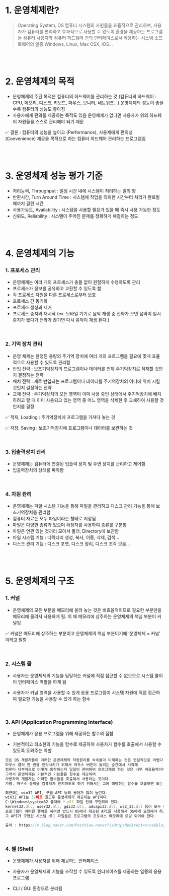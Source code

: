 # 1. 운영체제란?

> Operating System, OS
컴퓨터 시스템의 자원들을 효율적으로 관리하며, 사용자가 컴퓨터를 편리하고 효과적으로 사용할 수 있도록 환경을 제공하는 프로그램들 
컴퓨터 사용자와 컴퓨터 하드웨어 간의 인터페이스로서 작용하는 시스템 소프트웨어의 일종
Windows, Linux, Max OSX, iOS…


<br/><br/>

# 2. 운영체제의 목적

- 운영체제의 주된 목적은 컴퓨터의 하드웨어를 관리하는 것 
(컴퓨터의 하드웨어 : CPU, 메모리, 디스크, 키보드, 마우스, 모니터, 네트워크…)
운영체제의 성능이 좋을 수록 컴퓨터의 성능도 좋아짐
- 사용자에게 편의를 제공하는 목적도 있음
운영체제가 없다면 사용자가 위의 하드웨어 자원들을 스스로 관리해야 되기 때문

✅ 결론 : 컴퓨터의 성능을 높이고 (Performance), 사용제에게 편의성 (Convenience) 제공을 목적으로 하는 컴퓨터 하드웨어 관리하는 프로그램임 

<br/><br/>

# 3. 운영체제 성능 평가 기준

- 처리능력, Throughput 
: 일정 시간 내에 시스템이 처리하는 일의 양
- 반환시간, Turn Around Time 
: 시스템에 작업을 의뢰한 시간부터 처리가 완료될 때까지 걸린 시간
- 사용가능도, Availability 
: 시스템을 사용할 필요가 있을 때 즉시 사용 가능한 정도
- 신뢰도, Reliability 
: 시스템이 주어진 문제를 정확하게 해결하는 정도

<br/><br/>

# 4. 운영체제의 기능

### 1. 프로세스 관리

- 운영체제는 여러 개의 프로세스가 충돌 없이 원할하게 수행하도록 관리
- 프로세스가 정보를 공유하고 교환할 수 있도록 함
- 각 프로세스 자원을 다른 프로세스로부터 보호
- 프로세스 간 동기화
- 프로세스 생성과 제거
- 프로세스 중지와 재시작 (ex. 모바일 기기로 음악 재생 중 전화가 오면  음악이 일시 중지가 됐다가 전화가 끊기면 다시 음악이 재생 된다.)

<br/>

### 2. 기억 장치 관리

- 운영 체제는 한정된 용량의 주기억 장치에 여러 개의 프로그램을 필요에 맞게 효율적으로 사용할 수 있도록 관리함
- 반입 전략 : 보조기억장치의 프로그램이나 데이터를 언제 주기억장치로 적재할 것인지 결정하는 전략
- 배치 전략 : 새로 반입되는 프로그램이나 데이터를 주기억장치의 어디에 위치 시킬 것인지 결정하는 전략
- 교체 전략 : 주기억장치의 모든 영역이 이미 사용 중인 상태에서 주기억장치에 배치하려고 할 때 이미 사용되고 있는 영역 중 어느 영역을 삭제한 후 교체하여 사용할 것인지를 결정

✅ 적재, Loading : 주기억장치에 프로그램을 가져다 놓는 것 

✅ 저장, Saving : 보조기억장치에 프로그램이나 데이터를 보관하는 것

<br/>

### 3. 입출력장치 관리

- 운영체제는 컴퓨터에 연결된 입출력 장치 및 주변 장치를 관리하고 제어함
- 입출력장치의 상태를 파악함

<br/>

### 4. 자원 관리

- 운영체제는 파일 시스템 기능을 통해 파일을 관리하고 디스크 관리 기능을 통해 보조기억장치를 관리함
- 컴퓨터 자료는 모두 파일이라는 형태로 저장됨
- 파일은 다양한 종류가 있으며 확장자를 사용하여 종류를 구분함
- 파일은 연관 있는 것끼리 모아서 폴더, Directory에 보관함
- 파일 시스템 기능 : 디렉터리 생성, 복사, 이동, 삭제, 검색…
- 디스크 관리 기능 : 디스크 포맷, 디스크 정리, 디스크 조각 모음…

<br/><br/>

# 5. 운영체제의 구조

### 1. 커널

- 운영체제의 모든 부분을 메모리에 올려 놓는 것은 비효율적이므로 필요한 부분만을 메모리에 올려서 사용하게 됨. 이 때 메모리에 상주하는 운영체제의 핵심 부분이 커널임 

✅ 커널은 메모리에 상주하는 부분이고 운영체제의 핵심 부분이기에 ‘운영체제 = 커널’ 이라고 말함

<br/>

### 2. 시스템 콜

- 사용자는 운영체제의 기능을 담당하는 커널에 직접 접근할 수 없으므로 시스템 콜이 이 인터페이스 역할을 하게 됨 

- 사용자가 커널 영역을 사용할 수 있게 응용 프로그램이 시스템 자원에 직접 접근하여 필요한 기능을 사용할 수 있게 하는 함수 

<br/>

### 3. API (Application Programming Interface)

- 운영체제가 응용 프로그램을 위해 제공하는 함수의 집합 

- 기본적이고 최소한의 기능을 함수로 제공하여 사용자가 함수를 호출해서 사용할 수 있도록 도와주는 역할 

```jsx
모든 OS 개발자들이 이러한 운영체제의 작동원리를 속속들이 이해하는 것은 현실적으로 어렵다. 
마우스 클릭 한 번을 인식시키기 위해서 마우스 버튼이 눌리는 순간에서 시작해 
컴퓨터 내부적으로 어떻게 동작하는지 일일이 관여하여 프로그래밍 하는 것은 너무 비효율적이다. 
그래서 운영체제는 기본적인 기능들을 함수로 제공하며 
사용자와 개발자는 이러한 함수들을 호출해서 사용하는 것이다. 
가령, 마우스 클릭을 컴퓨터가 인지하도록 하기 위해서는 그에 해당하는 함수를 호출하면 되는 것이다.

최근에는 win32 API, 구글 API 등의 용어가 많이 들린다. 
win32 API는 32비트 윈도우 운영체제가 제공하는 API이다. 
C:\Windows\system32 폴더에 *.dll 파일 안에 구현되어 있다. 
kernel32.dll, user32.dll, gdi32.dll, advapi32.dll, ws2_32.dll 등이 모두 이에 해당한다. 
프로그램이 어떠한 행위를 하려면 반드시 OS에서 제공된 API를 사용해서 OS에게 요청해야 하고, 
그 API가 구현된 시스템 dll 파일들은 프로그램의 프로세스 메모리에 로딩 되어야 한다.

출처 : https://m.blog.naver.com/PostView.naver?isHttpsRedirect=true&blogId=ilikebigmac&logNo=221422141840
```

<br/>

### 4. 쉘 (Shell)

- 운영체제가 사용자를 위해 제공하는 인터페이스

- 사용자가 운영체제의 기능을 조작할 수 있도록 인터페이스를 제공하는 일종의 응용 프로그램

- CLI / GUI 환경으로 분리됨

